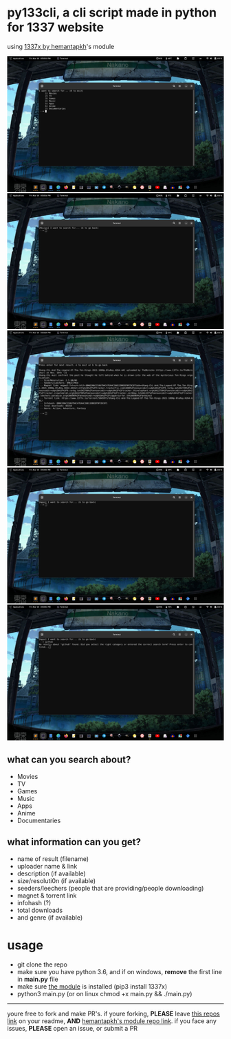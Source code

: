 # py133cli, a cli script made in python for 1337 website

using [1337x by hemantapkh](https://github.com/hemantapkh/1337x)'s module

![Main screen](img1.png)
![Searching option](img2.png)
![Result of a search](img3.png)
![Another search option](img4.png)
![X not found](img5.png)

## what can you search about?

+ Movies
+ TV
+ Games
+ Music
+ Apps
+ Anime
+ Documentaries

## what information can you get?

+ name of result (filename)
+ uploader name & link
+ description (if available)
+ size/resoluti0n (if available)
+ seeders/leechers (people that are providing/people downloading)
+ magnet & torrent link
+ infohash (?)
+ total downloads
+ and genre (if available)

# usage

+ git clone the repo
+ make sure you have python 3.6, and if on windows, **remove** the first line in __main.py__ file
+ make sure [the module](https://github.com/hemantapkh/1337x) is installed (pip3 install 1337x)
+ python3 main.py (or on linux chmod +x main.py && ./main.py)

---

youre free to fork and make PR's. if youre forking, **PLEASE** leave [this repos link](https://github.com/devlocalhost/py1337cli) on your readme, **AND** [hemantapkh's module repo link](https://github.com/hemantapkh/1337x). if you face any issues, **PLEASE** open an issue, or submit a PR